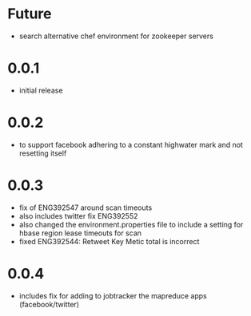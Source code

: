 # Future
* search alternative chef environment for zookeeper servers

# 0.0.1
* initial release

# 0.0.2
* to support facebook adhering to a constant highwater mark and not resetting itself

# 0.0.3
* fix of ENG392547 around scan timeouts
* also includes twitter fix ENG392552 
* also changed the environment.properties file to include a setting for hbase region lease timeouts for scan	
* fixed ENG392544:  Retweet Key Metic total is incorrect 
 
# 0.0.4
* includes fix for adding to jobtracker the mapreduce apps (facebook/twitter)


